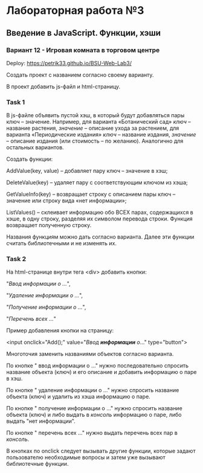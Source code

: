 # Лабораторная работа №3

## Введение в  JavaScript. Функции, хэши

### Вариант 12 - Игровая комната в торговом центре

Deploy: https://petrik33.github.io/BSU-Web-Lab3/

Создать проект с названием согласно своему варианту.

В проект добавить js-файл и html-страницу.

### Task 1

В js-файле объявить пустой хэш, в который будут добавляться пары ключ – значение. Например, для варианта «Ботанический сад» _ключ_ – название растения, _значение_ – описание ухода за растением, для варианта «Периодические издания» _ключ_ – название издания, _значение_ – описание издания (или стоимость – по желанию). Аналогично для остальных вариантов.

Создать функции:

AddValue(key, value) – добавляет пару ключ – значение в хэш;

DeleteValue(key) – удаляет пару с соответствующим ключом из хэша;

GetValueInfo(key) – возвращает строку с описанием пары ключ – значение или строку вида «нет информации»;

ListValues() – склеивает информацию обо ВСЕХ парах, содержащихся в хэше, в одну строку, разделяя их символом перевода строки. Функция возвращает полученную строку.

Названия функциям можно дать согласно варианта. Далее эти функции считать библиотечными и не изменять их.

### Task 2

На html-странице внутри тега \<div\> добавить кнопки:

"_Ввод информации о …_",

"_Удаление информации о …_",

"_Получение информации о …_",

"_Перечень всех …_"

Пример добавления кнопки на страницу:

\<input onclick="Add();" value="_Ввод __информации__ о_…" type="button"\>

Многоточия заменить названиями объектов согласно варианта.

По кнопке " ввод информации о …" нужно последовательно спросить название объекта (ключ) и его описание и добавить информацию о паре в хэш.

По кнопке " удаление информации о …" нужно спросить название объекта (ключ) и удалить из хэша информацию о паре.

По кнопке " получение информации о …" нужно спросить название объекта (ключ) и либо выдать в _консоль_ информацию о паре, либо выдать "нет информации".

По кнопке " перечень всех …" нужно выдать перечень всех пар в _консоль_.

В кнопках по onclick следует вызывать другие функции, которые задают пользователю необходимые вопросы и затем уже вызывают библиотечные функции.
